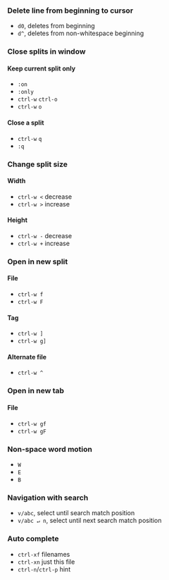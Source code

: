 ### Delete line from beginning to cursor
- `d0`, deletes from beginning
- `d^`, deletes from non-whitespace beginning

### Close splits in window
#### Keep current split only
- `:on`
- `:only`
- `ctrl-w` `ctrl-o`
- `ctrl-w` `o`
#### Close a split
- `ctrl-w` `q`
- `:q`

### Change split size
#### Width
- `ctrl-w <` decrease
- `ctrl-w >` increase

#### Height
- `ctrl-w -` decrease
- `ctrl-w +` increase

### Open in new split
#### File
- `ctrl-w f`
- `ctrl-w F`

#### Tag
- `ctrl-w ]`
- `ctrl-w g]`

#### Alternate file
- `ctrl-w ^`

### Open in new tab
#### File
- `ctrl-w gf`
- `ctrl-w gF`

### Non-space word motion
- `W`
- `E`
- `B`

### Navigation with search
- `v/abc`, select until search match position
- `v/abc ↵ n`, select until next search match position

### Auto complete
- `ctrl-xf` filenames
- `ctrl-xn` just this file
- `ctrl-n`/`ctrl-p` hint
